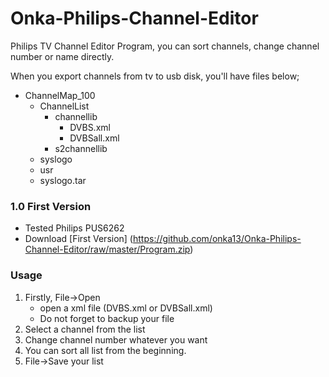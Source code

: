 # Onka-Philips-Channel-Editor
Philips TV Channel Editor Program, you can sort channels, change channel number or name directly. 

When you export channels from tv to usb disk, you'll have files below;

* ChannelMap_100
  - ChannelList
    - channellib
      - DVBS.xml
      - DVBSall.xml
    - s2channellib
  - syslogo
  - usr
  - syslogo.tar

### 1.0 First Version
* Tested Philips PUS6262
* Download [First Version] (https://github.com/onka13/Onka-Philips-Channel-Editor/raw/master/Program.zip)

### Usage
1. Firstly, File->Open
    - open a xml file  (DVBS.xml or DVBSall.xml)
    - Do not forget to backup your file
1. Select a channel from the list
1. Change channel number whatever you want
1. You can sort all list from the beginning.
1. File->Save your list


